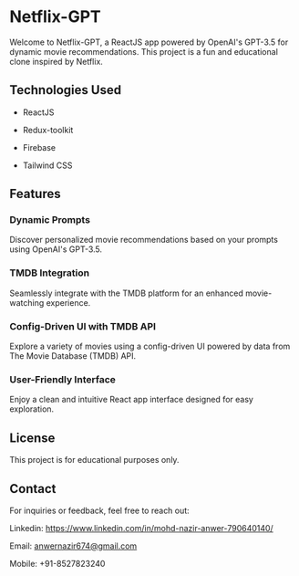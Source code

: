 # Netflix-GPT

Welcome to Netflix-GPT, a ReactJS app powered by OpenAI's GPT-3.5 for dynamic movie recommendations. This project is a fun and educational clone inspired by Netflix.

## Technologies Used

 * ReactJS

 * Redux-toolkit

 * Firebase

 * Tailwind CSS

## Features

  ### Dynamic Prompts

  Discover personalized movie recommendations based on your prompts using OpenAI's GPT-3.5.

  ### TMDB Integration

  Seamlessly integrate with the TMDB platform for an enhanced movie-watching experience.

  ### Config-Driven UI with TMDB API

  Explore a variety of movies using a config-driven UI powered by data from The Movie Database (TMDB) API.

  ### User-Friendly Interface
  Enjoy a clean and intuitive React app interface designed for easy exploration.



## License

This project is for educational purposes only.

## Contact

For inquiries or feedback, feel free to reach out:

Linkedin: https://www.linkedin.com/in/mohd-nazir-anwer-790640140/

Email: anwernazir674@gmail.com

Mobile: +91-8527823240
